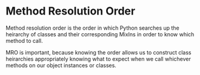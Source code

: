 # Method Resolution Order

Method resolution order is the order in which Python searches up the heirarchy 
of classes and their corresponding MixIns in order to know which method to call.

MRO is important, because knowing the order allows us to construct class heirarchies
appropriately knowing what to expect when we call whichever methods on our 
object instances or classes.